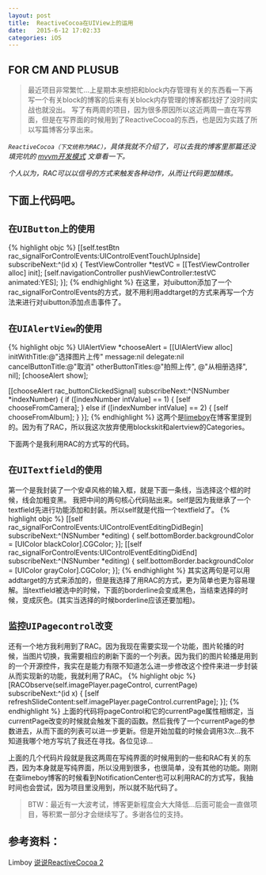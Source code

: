 ```yaml
---
layout: post
title:  ReactiveCocoa在UIView上的运用
date:   2015-6-12 17:02:33
categories: iOS
---
```


FOR CM AND PLUSUB
---

> 最近项目非常繁忙...上星期本来想把和block内存管理有关的东西看一下再写一个有关block的博客的后来有关block内存管理的博客都找好了没时间实战也就没出。
写了有两周的项目，因为很多原因所以这近两周一直在写界面，但是在写界面的时候用到了ReactiveCocoa的东西，也是因为实践了所以写篇博客分享出来。

*`ReactiveCocoa（下文统称为RAC）`，具体我就不介绍了，可以去我的博客里那篇还没填完坑的  [mvvm开发模式](http://walkginkgo.com/ios/2015/05/03/ios-mvvm-1.html)  文章看一下。*

*个人以为，RAC可以以信号的方式来触发各种动作，从而让代码更加精炼。*

## 下面上代码吧。

##  `在UIButton上的使用`
{% highlight objc %}
[[self.testBtn rac_signalForControlEvents:UIControlEventTouchUpInside]
                            subscribeNext:^(id x) {
    TestViewController *testVC = [[TestViewController alloc] init];
    [self.navigationController pushViewController:testVC animated:YES];
}];
{% endhighlight %}
在这里，对uibutton添加了一个rac_signalForControlEvents的方式，就不用利用addtarget的方式来再写一个方法来进行对uibutton添加点击事件了。

##  `在UIAlertView的使用`
{% highlight objc %}
UIAlertView *chooseAlert = [[UIAlertView alloc] initWithTitle:@"选择图片上传" message:nil delegate:nil cancelButtonTitle:@"取消" otherButtonTitles:@"拍照上传", @"从相册选择", nil];
[chooseAlert show];
    
[[chooseAlert rac_buttonClickedSignal] subscribeNext:^(NSNumber *indexNumber) {
    if ([indexNumber intValue] == 1) {
        [self chooseFromCamera];
    } else if ([indexNumber intValue] == 2) {
        [self chooseFromAlbum];
    }
}];
{% endhighlight %}
这两个是[limeboy](http://limboy.me/)在博客里提到的。因为有了RAC，所以我这次放弃使用blockskit和alertview的Categories。

下面两个是我利用RAC的方式写的代码。

##  `在UITextfield的使用`
第一个是我封装了一个安卓风格的输入框，就是下面一条线，当选择这个框的时候，线会加粗变黑。
我把中间的两句核心代码贴出来。self是因为我继承了一个textfield先进行功能添加和封装。所以self就是代指一个textfield了。
{% highlight objc %}
[[self rac_signalForControlEvents:UIControlEventEditingDidBegin] 
                    subscribeNext:^(NSNumber *editing) {
    self.bottomBorder.backgroundColor = [UIColor blackColor].CGColor;
}];
[[self rac_signalForControlEvents:UIControlEventEditingDidEnd] 
                    subscribeNext:^(NSNumber *editing) {
    self.bottomBorder.backgroundColor = [UIColor grayColor].CGColor;
}];
{% endhighlight %}
其实这两句是可以用addtarget的方式来添加的，但是我选择了用RAC的方式，更为简单也更为容易理解。当textfield被选中的时候，下面的borderline会变成黑色，当结束选择的时候，变成灰色。(其实当选择的时候borderline应该还要加粗)。

##  `监控UIPagecontrol改变`
还有一个地方我利用到了RAC。因为我现在需要实现一个功能，图片轮播的时候，当图片切换，我需要相应的刷新下面的一个列表。因为我们的图片轮播是用到的一个开源控件，我实在是能力有限不知道怎么进一步修改这个控件来进一步封装从而实现新的功能，我就利用了RAC。
{% highlight objc %}
[RACObserve(self.imagePlayer.pageControl, currentPage) subscribeNext:^(id x) {
    [self refreshSlideContent:self.imagePlayer.pageControl.currentPage];
}];
{% endhighlight %}
上面的代码将pageControl和它的currentPage属性相绑定，当currentPage改变的时候就会触发下面的函数。然后我传了一个currentPage的参数进去，从而下面的列表可以进一步更新。但是开始加载的时候会调用3次…我不知道我哪个地方写坑了我还在寻找。各位见谅…

上面的几个代码片段就是我这两周在写纯界面的时候用到的一些和RAC有关的东西，因为本身就是写纯界面，所以没用到很多，也很简单，没有其他的功能。刚刚在查limeboy博客的时候看到NotificationCenter也可以利用RAC的方式写，我抽时间也会尝试，因为项目里没用到，所以就不贴代码了。

> BTW：最近有一大波考试，博客更新程度会大大降低...后面可能会一直做项目，等积累一部分才会继续写了。多谢各位的支持。

##  参考资料：
Limboy [说说ReactiveCocoa 2](http://limboy.me/ios/2013/12/27/reactivecocoa-2.html)




